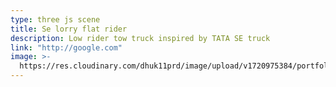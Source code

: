 ```yaml
---
type: three js scene
title: Se lorry flat rider
description: Low rider tow truck inspired by TATA SE truck
link: "http://google.com"
image: >-
  https://res.cloudinary.com/dhuk11prd/image/upload/v1720975384/portfolio-tina/top_doen_01-min_fj3tdk.png
---
```

